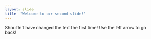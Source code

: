 ```yaml
---
layout: slide
title: "Welcome to our second slide!"
---
```

Shouldn't have changed the text the first time!
Use the left arrow to go back!
